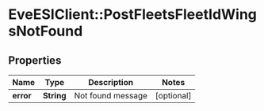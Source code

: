 # EveESIClient::PostFleetsFleetIdWingsNotFound

## Properties
Name | Type | Description | Notes
------------ | ------------- | ------------- | -------------
**error** | **String** | Not found message | [optional] 


